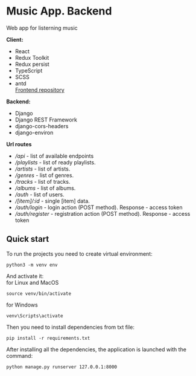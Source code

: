 # Music App. Backend

Web app for listerning music

**Client:**

-  React
-  Redux Toolkit
-  Redux persist
-  TypeScript
-  SCSS
-  antd <br />
[Frontend repository](https://github.com/Haskiro/music-app-frontend)

**Backend:**

-  Django
-  Django REST Framework
-  django-cors-headers
-  django-environ

**Url routes**

-  _/api_ - list of available endpoints
-  _/playlists_ - list of ready playlists.
-  _/artists_ - list of artists.
-  _/genres_ - list of genres.
-  _/tracks_ - list of tracks.
-  _/albums_ - list of albums.
-  _/auth_ - list of users.
-  _/[item]/:id_ - single [item] data.
-  _/auth/login_ - login action (POST method). Response \- access token 
-  _/auth/register_ - registration action (POST method). Response \- access token 

## Quick start

To run the projects you need to create virtual environment:
```
python3 -m venv env
```
And activate it: <br />
for Linux and MacOS
```
source venv/bin/activate
```
for Windows
```
venv\Scripts\activate  
```
Then you need to install dependencies from txt file:
```
pip install -r requirements.txt
```
After installing all the dependencies, the application is launched with the command:
```
python manage.py runserver 127.0.0.1:8000
```
